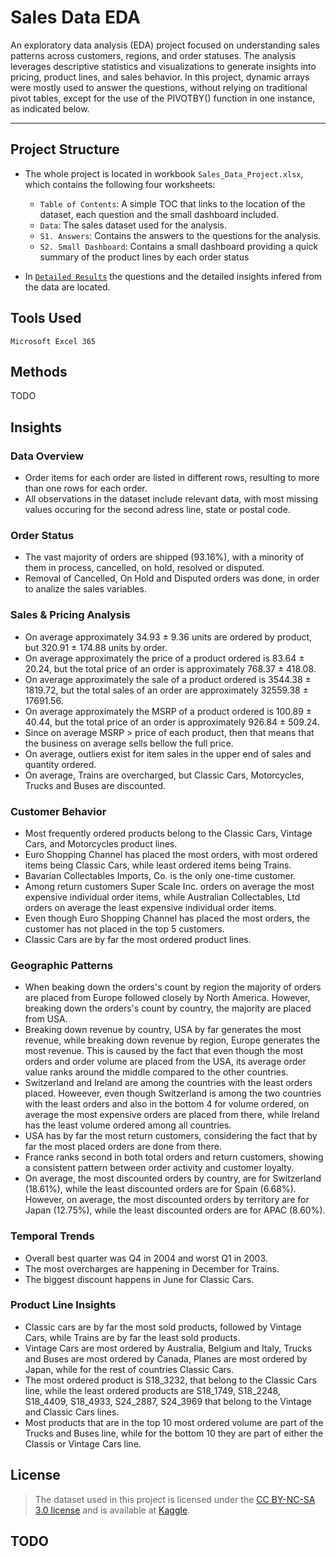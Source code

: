 # Sales Data EDA

An exploratory data analysis (EDA) project focused on understanding sales patterns across customers, regions, and order statuses. 
The analysis leverages descriptive statistics and visualizations to generate insights into pricing, product lines, and sales behavior.
In this project, dynamic arrays were mostly used to answer the questions, without relying on traditional pivot tables, except for the use of the PIVOTBY() function in one instance, as indicated below.

------------------------

## Project Structure

- The whole project is located in workbook `Sales_Data_Project.xlsx`, which contains the following four worksheets:

    - `Table of Contents`: A simple TOC that links to the location of the dataset, each question and the small dashboard included.
    - `Data`: The sales dataset used for the analysis.
    - `S1. Answers`: Contains the answers to the questions for the analysis.
    - `S2. Small Dashboard`: Contains a small dashboard providing a quick summary of the product lines by each order status

- In [`Detailed Results`](https://github.com/EfiLygda/Excel-Projects/blob/main/Sales%20Data/Datailed%20Results.md#datailed-results) the questions and the detailed insights infered from the data are located.

## Tools Used

`Microsoft Excel 365`


## Methods

TODO

   


## Insights

### Data Overview

- Order items for each order are listed in different rows, resulting to more than one rows for each order.
- All observations in the dataset include relevant data, with most missing values occuring for the second adress line, state or postal code.

### Order Status
- The vast majority of orders are shipped (93.16%), with a minority of them in process, cancelled, on hold, resolved or disputed.
- Removal of Cancelled, On Hold and Disputed orders was done, in order to analize the sales variables.

    
### Sales & Pricing Analysis
- On average approximately 34.93 ± 9.36 units are ordered by product, but 320.91 ± 174.88 units by order.
- On average approximately the price of a product ordered is 83.64 ± 20.24, but the total price of an order is approximately 768.37 ± 418.08.
- On average approximately the sale of a product ordered is 3544.38 ± 1819.72, but the total sales of an order are approximately 32559.38 ± 17691.56.
- On average approximately the MSRP of a product ordered is 100.89 ± 40.44, but the total price of an order is approximately 926.84 ± 509.24.
- Since on average MSRP > price of each product, then that means that the business on average sells bellow the full price.
- On average, outliers exist for item sales in the upper end of sales and quantity ordered.
- On average, Trains are overcharged, but Classic Cars,  Motorcycles, Trucks and Buses are discounted.
  
### Customer Behavior
- Most frequently ordered products belong to the Classic Cars, Vintage Cars, and Motorcycles product lines.
- Euro Shopping Channel has placed the most orders, with most ordered items being Classic Cars, while least ordered items being Trains.
- Bavarian Collectables Imports, Co. is the only one-time customer.
- Among return customers Super Scale Inc. orders on average the most expensive individual order items, while Australian Collectables, Ltd orders on average the least expensive individual order items.
- Even though Euro Shopping Channel has placed the most orders, the customer has not placed in the top 5 customers.
- Classic Cars are by far the most ordered product lines.

### Geographic Patterns
- When beaking down the orders's count by region the majority of orders are placed from Europe followed closely by North America. However, breaking down the orders's count by country, the majority are placed from USA.
- Breaking down revenue by country, USA by far generates the most revenue, while breaking down revenue by region, Europe generates the most revenue.
This is caused by the fact that even though the most orders and order volume are placed from the USA, its average order value ranks around the middle compared to the other countries.
- Switzerland and Ireland are among the countries with the least orders placed.
Howeever, even though Switzerland is among the two countries with the least orders and also in the bottom 4 for volume ordered, on average the most expensive orders are placed from there, while Ireland has the least volume ordered among all countries.
- USA has by far the most return customers, considering the fact that by far the most placed orders are done from there.
- France ranks second in both total orders and return customers, showing a consistent pattern between order activity and customer loyalty.
- On average, the most discounted orders by country, are for Switzerland (18.61%), while the least discounted orders are for Spain (6.68%).
However, on average, the most discounted orders by territory are for Japan (12.75%), while the least discounted orders are for APAC (8.60%).

### Temporal Trends
- Overall best quarter was Q4 in 2004 and worst Q1 in 2003.
- The most overcharges are happening in December for Trains.
- The biggest discount happens in June for Classic Cars.

  
### Product Line Insights
- Classic cars are by far the most sold products, followed by Vintage Cars, while Trains are by far the least sold products.
- Vintage Cars are most ordered by Australia, Belgium and Italy,  Trucks and Buses are most ordered by Canada,  Planes are most ordered by Japan, while for the rest of countries Classic Cars.
- The most ordered product is S18_3232, that belong to the Classic Cars line, while the least ordered products are S18_1749, S18_2248, S18_4409, S18_4933, S24_2887, S24_3969 that belong to the Vintage and Classic Cars lines.
- Most products that are in the top 10 most ordered volume are part of the Trucks and Buses line, while for the bottom 10 they are part of either the Classis or Vintage Cars line.



## License
> The dataset used in this project is licensed under the [CC BY-NC-SA 3.0 license](https://creativecommons.org/licenses/by-nc-sa/3.0/) and is available at [Kaggle](https://www.kaggle.com/datasets/kyanyoga/sample-sales-data/data).

## TODO



